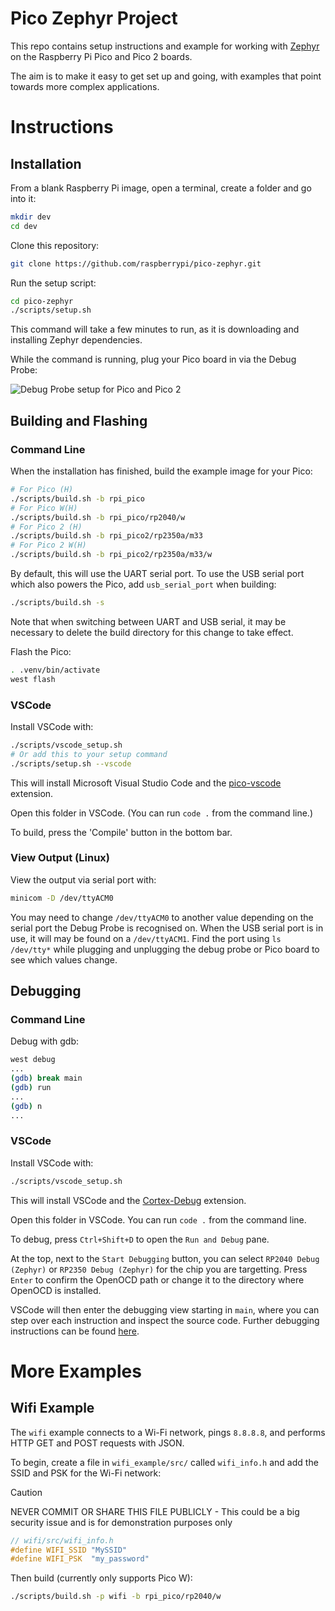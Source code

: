 # Pico Zephyr Project

This repo contains setup instructions and example for working with [Zephyr](https://zephyrproject.org/) on the Raspberry Pi Pico and Pico 2 boards.

The aim is to make it easy to get set up and going, with examples that point towards more complex applications.

# Instructions

## Installation

From a blank Raspberry Pi image, open a terminal, create a folder and go into it:

```bash
mkdir dev
cd dev
```

Clone this repository:

```bash
git clone https://github.com/raspberrypi/pico-zephyr.git
```

Run the setup script:

```bash
cd pico-zephyr
./scripts/setup.sh
```

This command will take a few minutes to run, as it is downloading and installing Zephyr dependencies.

While the command is running, plug your Pico board in via the Debug Probe:

![Debug Probe setup for Pico and Pico 2](https://www.raspberrypi.com/documentation/microcontrollers/images/labelled-wiring.jpg)

## Building and Flashing

### Command Line

When the installation has finished, build the example image for your Pico:

```bash
# For Pico (H)
./scripts/build.sh -b rpi_pico
# For Pico W(H)
./scripts/build.sh -b rpi_pico/rp2040/w
# For Pico 2 (H)
./scripts/build.sh -b rpi_pico2/rp2350a/m33
# For Pico 2 W(H)
./scripts/build.sh -b rpi_pico2/rp2350a/m33/w
```

By default, this will use the UART serial port.
To use the USB serial port which also powers the Pico, add `usb_serial_port` when building:

```bash
./scripts/build.sh -s
```

Note that when switching between UART and USB serial, it may be necessary to delete the build directory for this change to take effect.

Flash the Pico:

```bash
. .venv/bin/activate
west flash
```

### VSCode

Install VSCode with:

```bash
./scripts/vscode_setup.sh
# Or add this to your setup command
./scripts/setup.sh --vscode
```

This will install Microsoft Visual Studio Code and the [pico-vscode](https://marketplace.visualstudio.com/items?itemName=raspberry-pi.raspberry-pi-pico) extension.

Open this folder in VSCode. (You can run `code .` from the command line.)

To build, press the 'Compile' button in the bottom bar.

### View Output (Linux)

View the output via serial port with:

```bash
minicom -D /dev/ttyACM0
```

You may need to change `/dev/ttyACM0` to another value depending on the serial port the Debug Probe is recognised on.
When the USB serial port is in use, it will may be found on a `/dev/ttyACM1`.
Find the port using `ls /dev/tty*` while plugging and unplugging the debug probe or Pico board to see which values change.

## Debugging

### Command Line

Debug with gdb:

```bash
west debug
...
(gdb) break main
(gdb) run
...
(gdb) n
...
```

### VSCode

Install VSCode with:

```bash
./scripts/vscode_setup.sh
```

This will install VSCode and the [Cortex-Debug](https://marketplace.visualstudio.com/items?itemName=marus25.cortex-debug) extension.

Open this folder in VSCode. You can run `code .` from the command line.

To debug, press `Ctrl+Shift+D` to open the `Run and Debug` pane.

At the top, next to the `Start Debugging` button, you can select `RP2040 Debug (Zephyr)` or `RP2350 Debug (Zephyr)` for the chip you are targetting.
Press `Enter` to confirm the OpenOCD path or change it to the directory where OpenOCD is installed.

VSCode will then enter the debugging view starting in `main`, where you can step over each instruction and inspect the source code.
Further debugging instructions can be found [here](https://code.visualstudio.com/docs/debugtest/debugging#_debug-actions).

# More Examples

## Wifi Example

The `wifi` example connects to a Wi-Fi network, pings `8.8.8.8`, and performs HTTP GET and POST requests with JSON.

To begin, create a file in `wifi_example/src/` called `wifi_info.h` and add the SSID and PSK for the Wi-Fi network:

> [!CAUTION]
> NEVER COMMIT OR SHARE THIS FILE PUBLICLY - This could be a big security issue and is for demonstration purposes only

```c
// wifi/src/wifi_info.h
#define WIFI_SSID "MySSID"
#define WIFI_PSK  "my_password"
```

Then build (currently only supports Pico W):

```bash
./scripts/build.sh -p wifi -b rpi_pico/rp2040/w
```
